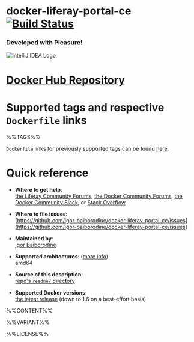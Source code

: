 # docker-liferay-portal-ce [![Build Status](https://travis-ci.org/igor-baiborodine/docker-liferay-portal-ce.svg?branch=master)](https://travis-ci.org/igor-baiborodine/docker-liferay-portal-ce)

### Developed with Pleasure!
![IntelliJ IDEA Logo](https://www.kiroule.com/img/content/page/projects/intellij-idea-logo.png)

# [Docker Hub Repository](https://hub.docker.com/r/ibaiborodine/liferay-portal-ce)

# Supported tags and respective `Dockerfile` links

%%TAGS%%

`Dockerfile` links for previously supported tags can be found [here](https://github.com/igor-baiborodine/docker-liferay-portal-ce/blob/master/readme/previously-supported-tags.md).

# Quick reference

-	**Where to get help**:  
	[the Liferay Community Forums](https://liferay.dev/forums/-/message_boards/category/243728), [the Docker Community Forums](https://forums.docker.com/), [the Docker Community Slack](https://blog.docker.com/2016/11/introducing-docker-community-directory-docker-community-slack/), or [Stack Overflow](https://stackoverflow.com/search?tab=newest&q=docker)

-	**Where to file issues**:  
	[https://github.com/igor-baiborodine/docker-liferay-portal-ce/issues](https://github.com/igor-baiborodine/docker-liferay-portal-ce/issues)

-	**Maintained by**:  
	[Igor Baiborodine](https://github.com/igor-baiborodine)

-	**Supported architectures**: ([more info](https://github.com/docker-library/official-images#architectures-other-than-amd64))  
	amd64

-	**Source of this description**:  
	[repo's `readme/` directory](https://github.com/igor-baiborodine/docker-liferay-portal-ce/tree/master/readme)

-	**Supported Docker versions**:  
	[the latest release](https://github.com/docker/docker-ce/releases/latest) (down to 1.6 on a best-effort basis)

%%CONTENT%%

%%VARIANT%%

%%LICENSE%%
